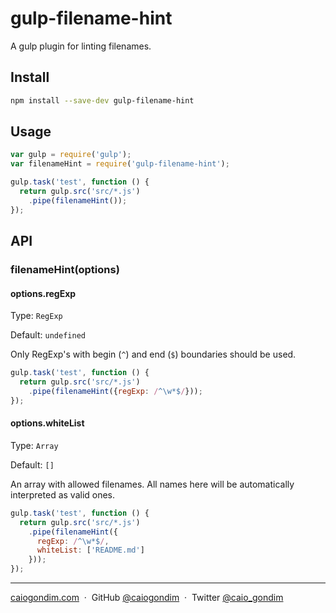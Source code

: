 # gulp-filename-hint

A gulp plugin for linting filenames.

## Install

```sh
npm install --save-dev gulp-filename-hint
```

## Usage

```js
var gulp = require('gulp');
var filenameHint = require('gulp-filename-hint');

gulp.task('test', function () {
  return gulp.src('src/*.js')
    .pipe(filenameHint());
});
```

## API

### filenameHint(options)

#### options.regExp

Type: `RegExp`

Default: `undefined`

Only RegExp's with begin (`^`) and end (`$`) boundaries should be used.

```js
gulp.task('test', function () {
  return gulp.src('src/*.js')
    .pipe(filenameHint({regExp: /^\w*$/}));
});
```

#### options.whiteList

Type: `Array`

Default: `[]`

An array with allowed filenames. All names here will be automatically
interpreted as valid ones.

```js
gulp.task('test', function () {
  return gulp.src('src/*.js')
    .pipe(filenameHint({
      regExp: /^\w*$/,
      whiteList: ['README.md']
    }));
});
```

---

[caiogondim.com](https://caiogondim.com) &nbsp;&middot;&nbsp;
GitHub [@caiogondim](https://github.com/caiogondim) &nbsp;&middot;&nbsp;
Twitter [@caio_gondim](https://twitter.com/caio_gondim)
